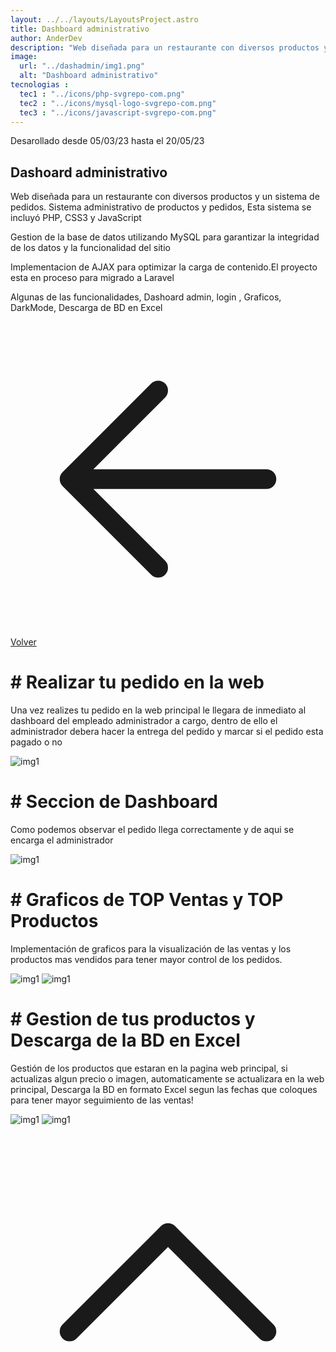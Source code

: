 ```yaml
---
layout: ../../layouts/LayoutsProject.astro
title: Dashboard administrativo
author: AnderDev
description: "Web diseñada para un restaurante con diversos productos y un sistema de pedidos. Esta sistema se incluyó PHP, CSS3 y JavaScript, implemente AJAX para optimizar la carga de contenido. Además, gestioné la base de datos utilizando MySQL para garantizar la integridad de los datos y la funcionalidad del sitio."
image:
  url: "../dashadmin/img1.png"
  alt: "Dashboard administrativo"
tecnologias : 
  tec1 : "../icons/php-svgrepo-com.png"
  tec2 : "../icons/mysql-logo-svgrepo-com.png"
  tec3 : "../icons/javascript-svgrepo-com.png"
---
```



<p class="mb-5 text-sm text-gray-400">Desarollado desde 05/03/23 hasta el 20/05/23 </p>
<h2 class="text-4xl mb-5 font-bold  text-gray-200">Dashoard administrativo</h2>



<div class="pr-5 text-gray-50">
Web diseñada para un restaurante con diversos productos y un sistema de pedidos. Sistema administrativo de productos y pedidos, Esta sistema se incluyó PHP, CSS3 y JavaScript
<p class="mt-3 text-gray-50">
Gestion de la base de datos utilizando MySQL para garantizar la integridad de los datos y la funcionalidad del sitio
</p>

<p class="mt-3 text-gray-50">
Implementacion de AJAX para optimizar la carga de contenido.El proyecto esta en proceso para migrado a Laravel

</p>

<p class="mt-3 text-gray-50">
Algunas de las funcionalidades, Dashoard admin, login , Graficos, DarkMode, Descarga de BD en Excel
</p>
<div class="flex gap-5">
<a  href="../" class=" mt-5 flex w-max gap-2 bg-violet-500 px-5 py-2 rounded-xl">
    <svg xmlns="http://www.w3.org/2000/svg" fill="none" viewBox="0 0 24 24" stroke-width="1.5" stroke="currentColor" class="w-6 h-6">
      <path stroke-linecap="round" stroke-linejoin="round" d="M19.5 12h-15m0 0l6.75 6.75M4.5 12l6.75-6.75" />
    </svg>
Volver 
</a>
</div>
</div>
</div>
    <div class="flex flex-col justify-center mb-20">
          <h1 class="text-2xl font-bold py-2 mt-5 text-gray-50" id="content"># Realizar tu pedido en la web</h1>
          <div>
            <p class="mb-10 w-3/4 text-gray-50">
              Una vez realizes tu pedido en la web principal le llegara de inmediato al dashboard del empleado administrador a cargo, dentro de ello el administrador debera hacer la entrega del pedido y marcar si el pedido esta pagado o no
          </p>
          </div>
         <div class="max-2xl:w-full max-2xl:pr-5">
          <img src="../dashadmin/pedido.png" alt="img1" class="rounded-lg">
        </div>
          <h1 class="text-2xl font-bold py-2 mt-5 text-gray-50"># Seccion de Dashboard</h1>
           <div>
            <p class="mb-10 w-3/4 text-gray-50">
            Como podemos observar el pedido llega correctamente y de aqui se encarga el administrador
          </p>
          </div>
         <div class="max-2xl:w-full max-2xl:pr-5">
          <img src="../dashadmin/llego.png" alt="img1" class="rounded-lg">
          </div>
          <h1 class="text-2xl font-bold mt-5 mb-5 text-gray-50"># Graficos de TOP Ventas y TOP Productos</h1>
           <div>
            <p class="mb-10 w-3/4 text-gray-50">
              Implementación de graficos para la visualización de las ventas y los productos mas vendidos para tener mayor control de los pedidos.
          </p>
          </div>
         <div class="max-2xl:w-full max-2xl:pr-5">
          <img src="../dashadmin/grafics.png" alt="img1" class="rounded-lg mb-10">
          <img src="../dashadmin/grafics2.png" alt="img1" class="rounded-lg">
          </div>
           <h1 class="text-2xl font-bold mt-5 mb-5 text-gray-50"># Gestion de tus productos y Descarga de la BD en Excel</h1>
           <div>
            <p class="mb-10 w-3/4 text-gray-50">
              Gestión de los productos que estaran en la pagina web principal, si actualizas algun precio o imagen, automaticamente se actualizara en la web principal, Descarga la BD en formato Excel segun las fechas que coloques para tener mayor seguimiento de las ventas!
            </p>
          </div>
         <div class="max-2xl:w-full max-2xl:pr-5">
          <img src="../dashadmin/producs.png" alt="img1" class="rounded-lg mb-10">
          <img src="../dashadmin/bdexcel.png" alt="img1" class="rounded-lg">
          </div>
    </div>
<a href="#home" class="btn btn-outline btn-primary mt-10 flex w-max mb-10 ml-auto mr-10 animate-bounce">
  <svg xmlns="http://www.w3.org/2000/svg" fill="none" viewBox="0 0 24 24" stroke-width="1.5" stroke="currentColor" class="w-6 h-6">
    <path stroke-linecap="round" stroke-linejoin="round" d="M4.5 15.75l7.5-7.5 7.5 7.5"/>
  </svg>
</a>
